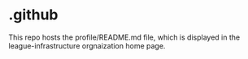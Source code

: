 # .github

This repo hosts the profile/README.md file, which is displayed in the league-infrastructure orgnaization home page. 
